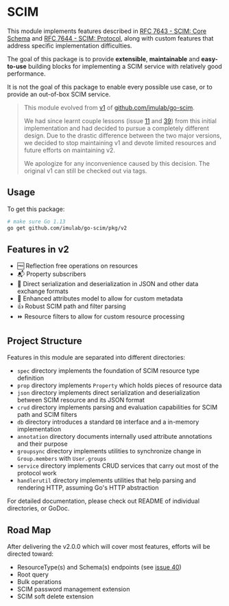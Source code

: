 # SCIM

This module implements features described in [RFC 7643 - SCIM: Core Schema](https://tools.ietf.org/html/rfc7643) and
[RFC 7644 - SCIM: Protocol](https://tools.ietf.org/html/rfc7644), along with custom features that address specific 
implementation difficulties.

The goal of this package is to provide __extensible__, __maintainable__ and __easy-to-use__ building blocks for 
implementing a SCIM service with relatively good performance.

It is not the goal of this package to enable every possible use case, or to provide an out-of-box SCIM service.

> This module evolved from [v1](https://github.com/imulab/go-scim/releases/tag/v1.0.1) of 
  [github.com/imulab/go-scim](https://github.com/imulab/go-scim/tree/v1.0.1). 
>
> We had since learnt couple lessons (issue [11](https://github.com/imulab/go-scim/issues/11) and [39](https://github.com/imulab/go-scim/issues/39)) 
  from this initial implementation and had decided to pursue a completely different design. Due to the drastic
  difference between the two major versions, we decided to stop maintaining v1 and devote limited resources and future 
  efforts on maintaining v2. 
>
> We apologize for any inconvenience caused by this decision. The original v1 can still be checked out via tags.

## Usage

To get this package:

```bash
# make sure Go 1.13
go get github.com/imulab/go-scim/pkg/v2
```

## Features in v2

- :free: Reflection free operations on resources
- :mailbox_with_mail: Property subscribers
- :rocket: Direct serialization and deserialization in JSON and other data exchange formats
- :wrench: Enhanced attributes model to allow for custom metadata
- :thumbsup: Robust SCIM path and filter parsing
- :fast_forward: Resource filters to allow for custom resource processing

## Project Structure

Features in this module are separated into different directories:
- `spec` directory implements the foundation of SCIM resource type definition
- `prop` directory implements `Property` which holds pieces of resource data
- `json` directory implements direct serialization and deserialization between SCIM resource and its JSON format
- `crud` directory implements parsing and evaluation capabilities for SCIM path and SCIM filters
- `db` directory introduces a standard `DB` interface and a in-memory implementation
- `annotation` directory documents internally used attribute annotations and their purpose
- `groupsync` directory implements utilities to synchronize change in `Group.members` with `User.groups`
- `service` directory implements CRUD services that carry out most of the protocol work
- `handlerutil` directory implements utilities that help parsing and rendering HTTP, assuming Go's HTTP abstraction

For detailed documentation, please check out README of individual directories, or GoDoc.

## Road Map

After delivering the v2.0.0 which will cover most features, efforts will be directed toward:
- ResourceType(s) and Schema(s) endpoints (see [issue 40](https://github.com/imulab/go-scim/issues/40))
- Root query
- Bulk operations
- SCIM password management extension
- SCIM soft delete extension